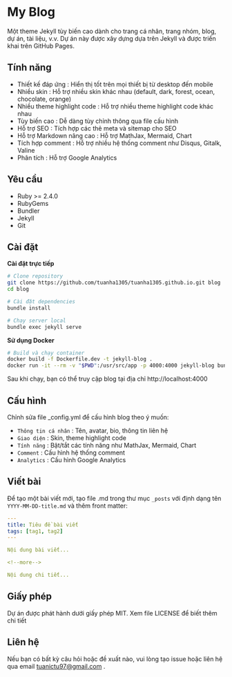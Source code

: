 # My Blog

Một theme Jekyll tùy biến cao dành cho trang cá nhân, trang nhóm, blog, dự án, tài liệu, v.v. Dự án này được xây dựng dựa trên Jekyll và được triển khai trên GitHub Pages.

## Tính năng
- Thiết kế đáp ứng : Hiển thị tốt trên mọi thiết bị từ desktop đến mobile
- Nhiều skin : Hỗ trợ nhiều skin khác nhau (default, dark, forest, ocean, chocolate, orange)
- Nhiều theme highlight code : Hỗ trợ nhiều theme highlight code khác nhau
- Tùy biến cao : Dễ dàng tùy chỉnh thông qua file cấu hình
- Hỗ trợ SEO : Tích hợp các thẻ meta và sitemap cho SEO
- Hỗ trợ Markdown nâng cao : Hỗ trợ MathJax, Mermaid, Chart
- Tích hợp comment : Hỗ trợ nhiều hệ thống comment như Disqus, Gitalk, Valine
- Phân tích : Hỗ trợ Google Analytics


## Yêu cầu
- Ruby >= 2.4.0
- RubyGems
- Bundler
- Jekyll
- Git


## Cài đặt
**Cài đặt trực tiếp**
```bash
# Clone repository
git clone https://github.com/tuanha1305/tuanha1305.github.io.git blog
cd blog

# Cài đặt dependencies
bundle install

# Chạy server local
bundle exec jekyll serve
```
**Sử dụng Docker**
```bash
# Build và chạy container
docker build -f Dockerfile.dev -t jekyll-blog .
docker run -it --rm -v "$PWD":/usr/src/app -p 4000:4000 jekyll-blog bundle exec jekyll serve -H 0.0.0.0
```

Sau khi chạy, bạn có thể truy cập blog tại địa chỉ http://localhost:4000

## Cấu hình
Chỉnh sửa file _config.yml để cấu hình blog theo ý muốn:

- `Thông tin cá nhân` : Tên, avatar, bio, thông tin liên hệ
- `Giao diện` : Skin, theme highlight code
- `Tính năng` : Bật/tắt các tính năng như MathJax, Mermaid, Chart
- `Comment` : Cấu hình hệ thống comment
- `Analytics` : Cấu hình Google Analytics


## Viết bài
Để tạo một bài viết mới, tạo file .md trong thư mục `_posts` với định dạng tên `YYYY-MM-DD-title.md` và thêm front matter:
```yaml
---
title: Tiêu đề bài viết
tags: [tag1, tag2]
---

Nội dung bài viết...

<!--more-->

Nội dung chi tiết...
```

## Giấy phép
Dự án được phát hành dưới giấy phép MIT. Xem file LICENSE để biết thêm chi tiết

## Liên hệ
Nếu bạn có bất kỳ câu hỏi hoặc đề xuất nào, vui lòng tạo issue hoặc liên hệ qua email tuanictu97@gmail.com .